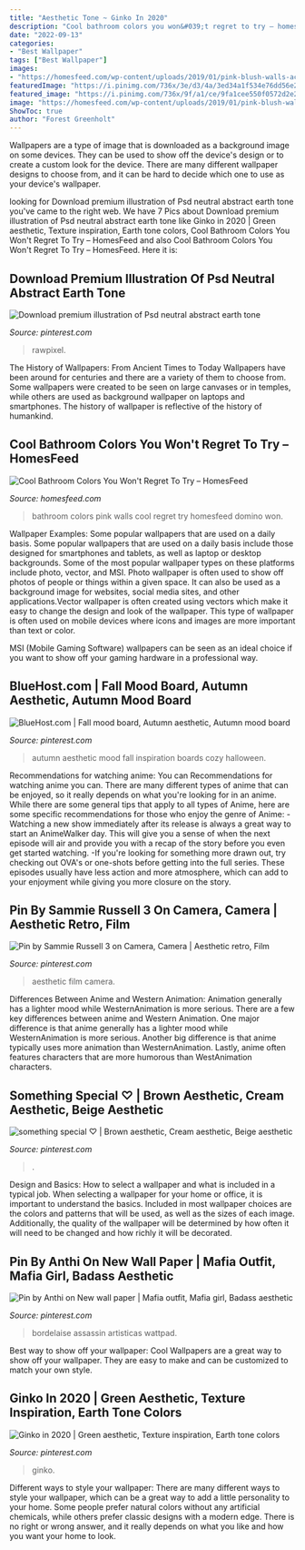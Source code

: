 ```yaml
---
title: "Aesthetic Tone ~ Ginko In 2020"
description: "Cool bathroom colors you won&#039;t regret to try – homesfeed"
date: "2022-09-13"
categories:
- "Best Wallpaper"
tags: ["Best Wallpaper"]
images:
- "https://homesfeed.com/wp-content/uploads/2019/01/pink-blush-walls-accented-with-grain-like-accents-in-low-part-of-walls-black-frame-wall-mirror-concrete-floors.png"
featuredImage: "https://i.pinimg.com/736x/3e/d3/4a/3ed34a1f534e76dd56e28a7520e48cb7.jpg"
featured_image: "https://i.pinimg.com/736x/9f/a1/ce/9fa1cee550f0572d2e25f2fad3af3943.jpg"
image: "https://homesfeed.com/wp-content/uploads/2019/01/pink-blush-walls-accented-with-grain-like-accents-in-low-part-of-walls-black-frame-wall-mirror-concrete-floors.png"
ShowToc: true
author: "Forest Greenholt"
---
```



Wallpapers are a type of image that is downloaded as a background image on some devices. They can be used to show off the device's design or to create a custom look for the device. There are many different wallpaper designs to choose from, and it can be hard to decide which one to use as your device's wallpaper.

	

		
looking for Download premium illustration of Psd neutral abstract earth tone you've came to the right web. We have 7 Pics about Download premium illustration of Psd neutral abstract earth tone like Ginko in 2020 | Green aesthetic, Texture inspiration, Earth tone colors, Cool Bathroom Colors You Won&#039;t Regret To Try – HomesFeed and also Cool Bathroom Colors You Won&#039;t Regret To Try – HomesFeed. Here it is:
		
    
## Download Premium Illustration Of Psd Neutral Abstract Earth Tone

<img loading=lazy src="https://i.pinimg.com/736x/3e/d3/4a/3ed34a1f534e76dd56e28a7520e48cb7.jpg" onerror="this.onerror=null;this.src='https://tse2.mm.bing.net/th?id=OIP.wK_PCWbDer8I34eu74cCnAHaLH&amp;pid=15.1';" alt="Download premium illustration of Psd neutral abstract earth tone">

_Source: pinterest.com_

>rawpixel. 

	

The History of Wallpapers: From Ancient Times to Today
Wallpapers have been around for centuries and there are a variety of them to choose from. Some wallpapers were created to be seen on large canvases or in temples, while others are used as background wallpaper on laptops and smartphones. The history of wallpaper is reflective of the history of humankind.

    
## Cool Bathroom Colors You Won&#039;t Regret To Try – HomesFeed

<img loading=lazy src="https://homesfeed.com/wp-content/uploads/2019/01/pink-blush-walls-accented-with-grain-like-accents-in-low-part-of-walls-black-frame-wall-mirror-concrete-floors.png" onerror="this.onerror=null;this.src='https://tse4.mm.bing.net/th?id=OIP.O5D7IVde8oT3i0OyaCxnSgHaJ3&amp;pid=15.1';" alt="Cool Bathroom Colors You Won&#039;t Regret To Try – HomesFeed">

_Source: homesfeed.com_

>bathroom colors pink walls cool regret try homesfeed domino won. 

	

Wallpaper Examples: Some popular wallpapers that are used on a daily basis.
Some popular wallpapers that are used on a daily basis include those designed for smartphones and tablets, as well as laptop or desktop backgrounds. Some of the most popular wallpaper types on these platforms include photo, vector, and MSI. 
Photo wallpaper is often used to show off photos of people or things within a given space. It can also be used as a background image for websites, social media sites, and other applications.Vector wallpaper is often created using vectors which make it easy to change the design and look of the wallpaper. This type of wallpaper is often used on mobile devices where icons and images are more important than text or color. 

MSI (Mobile Gaming Software) wallpapers can be seen as an ideal choice if you want to show off your gaming hardware in a professional way.

    
## BlueHost.com | Fall Mood Board, Autumn Aesthetic, Autumn Mood Board

<img loading=lazy src="https://i.pinimg.com/736x/9f/32/27/9f3227eeb65b64410c99684b072cb3b1.jpg" onerror="this.onerror=null;this.src='https://tse1.mm.bing.net/th?id=OIP.iwz72aLv_-q0C4sxU2yUDgHaLH&amp;pid=15.1';" alt="BlueHost.com | Fall mood board, Autumn aesthetic, Autumn mood board">

_Source: pinterest.com_

>autumn aesthetic mood fall inspiration boards cozy halloween. 

	

Recommendations for watching anime: You can
Recommendations for watching anime you can. There are many different types of anime that can be enjoyed, so it really depends on what you're looking for in an anime. While there are some general tips that apply to all types of Anime, here are some specific recommendations for those who enjoy the genre of Anime: 
-Watching a new show immediately after its release is always a great way to start an AnimeWalker day. This will give you a sense of when the next episode will air and provide you with a recap of the story before you even get started watching. 
-If you're looking for something more drawn out, try checking out OVA's or one-shots before getting into the full series. These episodes usually have less action and more atmosphere, which can add to your enjoyment while giving you more closure on the story.

    
## Pin By Sammie Russell 3 On Camera, Camera | Aesthetic Retro, Film

<img loading=lazy src="https://i.pinimg.com/736x/9f/a1/ce/9fa1cee550f0572d2e25f2fad3af3943.jpg" onerror="this.onerror=null;this.src='https://tse3.mm.bing.net/th?id=OIP.t2Vsqlkm01_nS1j3PuaDGwHaKb&amp;pid=15.1';" alt="Pin by Sammie Russell 3 on Camera, Camera | Aesthetic retro, Film">

_Source: pinterest.com_

>aesthetic film camera. 

	

Differences Between Anime and Western Animation: Animation generally has a lighter mood while WesternAnimation is more serious.
There are a few key differences between anime and Western Animation. One major difference is that anime generally has a lighter mood while WesternAnimation is more serious. Another big difference is that anime typically uses more animation than WesternAnimation. Lastly, anime often features characters that are more humorous than WestAnimation characters.

    
## Something Special ♡ | Brown Aesthetic, Cream Aesthetic, Beige Aesthetic

<img loading=lazy src="https://i.pinimg.com/736x/fc/f9/26/fcf926c08407e75f04dcdb28d9ec4c03.jpg" onerror="this.onerror=null;this.src='https://tse1.mm.bing.net/th?id=OIP.xHuMqEfD16XYVt1Whf89ugHaHa&amp;pid=15.1';" alt="something special ♡ | Brown aesthetic, Cream aesthetic, Beige aesthetic">

_Source: pinterest.com_

>. 

	

Design and Basics: How to select a wallpaper and what is included in a typical job.
When selecting a wallpaper for your home or office, it is important to understand the basics. Included in most wallpaper choices are the colors and patterns that will be used, as well as the sizes of each image. Additionally, the quality of the wallpaper will be determined by how often it will need to be changed and how richly it will be decorated.

    
## Pin By Anthi On New Wall Paper | Mafia Outfit, Mafia Girl, Badass Aesthetic

<img loading=lazy src="https://i.pinimg.com/736x/c1/fe/88/c1fe88170b066472e56397f2e1997d13.jpg" onerror="this.onerror=null;this.src='https://tse2.mm.bing.net/th?id=OIP.cmPthNRdPrw83LzZ_-zRWwHaHa&amp;pid=15.1';" alt="Pin by Anthi on New wall paper | Mafia outfit, Mafia girl, Badass aesthetic">

_Source: pinterest.com_

>bordelaise assassin artisticas wattpad. 

	

Best way to show off your wallpaper:
Cool Wallpapers are a great way to show off your wallpaper. They are easy to make and can be customized to match your own style.

    
## Ginko In 2020 | Green Aesthetic, Texture Inspiration, Earth Tone Colors

<img loading=lazy src="https://i.pinimg.com/736x/a2/27/1a/a2271a6598f796e4e05277b09432ea7f.jpg" onerror="this.onerror=null;this.src='https://tse2.mm.bing.net/th?id=OIP.llhhS16tRgc8vgV6rczaowHaKX&amp;pid=15.1';" alt="Ginko in 2020 | Green aesthetic, Texture inspiration, Earth tone colors">

_Source: pinterest.com_

>ginko. 

	

Different ways to style your wallpaper:
There are many different ways to style your wallpaper, which can be a great way to add a little personality to your home. Some people prefer natural colors without any artificial chemicals, while others prefer classic designs with a modern edge. There is no right or wrong answer, and it really depends on what you like and how you want your home to look.

